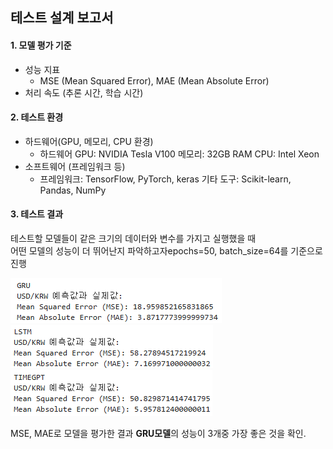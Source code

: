 ## 테스트 설계 보고서

#### 1. 모델 평가 기준
- 성능 지표
    - MSE (Mean Squared Error), MAE (Mean Absolute Error)
- 처리 속도 (추론 시간, 학습 시간)
#### 2. 테스트 환경
- 하드웨어(GPU, 메모리, CPU 환경)
    - 하드웨어
    GPU: NVIDIA Tesla V100
    메모리: 32GB RAM
    CPU: Intel Xeon
- 소프트웨어 (프레임워크  등)
    - 프레임워크: TensorFlow, PyTorch, keras 
      기타 도구: Scikit-learn, Pandas, NumPy
    
#### 3. 테스트 결과
   테스트할 모델들이 같은 크기의 데이터와 변수를 가지고 실행했을 때    
   어떤 모델의 성능이 더 뛰어난지 파악하고자epochs=50, batch_size=64를 기준으로 진행
   
 ![GRUPRE](image/GRU_pre.png)  ![LSTMPRE](image/LSTM_pre.png) ![TIMEPRE](image/TIMEGPT_pre.png)

MSE, MAE로 모델을 평가한 결과 **GRU모델**의 성능이 3개중 가장 좋은 것을 확인.
   

